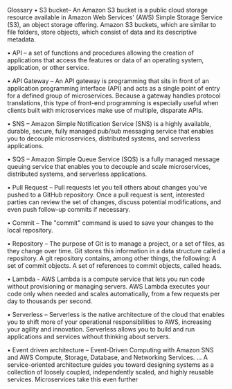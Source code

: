 Glossary
•	S3 bucket– 
An Amazon S3 bucket is a public cloud storage resource available in Amazon Web Services' (AWS) Simple Storage Service (S3), an object storage offering. Amazon S3 buckets, which are similar to file folders, store objects, which consist of data and its descriptive metadata.

•	API – 
a set of functions and procedures allowing the creation of applications that access the features or data of an operating system, application, or other service.

•	API Gateway – 
An API gateway is programming that sits in front of an application programming interface (API) and acts as a single point of entry for a defined group of microservices. Because a gateway handles protocol translations, this type of front-end programming is especially useful when clients built with microservices make use of multiple, disparate APIs.

•	SNS – 
Amazon Simple Notification Service (SNS) is a highly available, durable, secure, fully managed pub/sub messaging service that enables you to decouple microservices, distributed systems, and serverless applications. 

•	SQS – 
Amazon Simple Queue Service (SQS) is a fully managed message queuing service that enables you to decouple and scale microservices, distributed systems, and serverless applications. 

•	Pull Request – 
Pull requests let you tell others about changes you've pushed to a GitHub repository. Once a pull request is sent, interested parties can review the set of changes, discuss potential modifications, and even push follow-up commits if necessary.

•	Commit – 
The "commit" command is used to save your changes to the local repository. 

•	Repository – 
The purpose of Git is to manage a project, or a set of files, as they change over time. Git stores this information in a data structure called a repository. A git repository contains, among other things, the following: A set of commit objects. A set of references to commit objects, called heads.

•	Lambda - 
AWS Lambda is a compute service that lets you run code without provisioning or managing servers. AWS Lambda executes your code only when needed and scales automatically, from a few requests per day to 
thousands per second.

•	Serverless – 
Serverless is the native architecture of the cloud that enables you to shift more of your operational responsibilities to AWS, increasing your agility and innovation. Serverless allows you to build and run applications and services without thinking about servers.

•	Event driven architecture –
Event-Driven Computing with Amazon SNS and AWS Compute, Storage, Database, and Networking Services. ... A service-oriented architecture guides you toward designing systems as a collection of loosely coupled, independently scaled, and highly reusable services. Microservices take this even further
